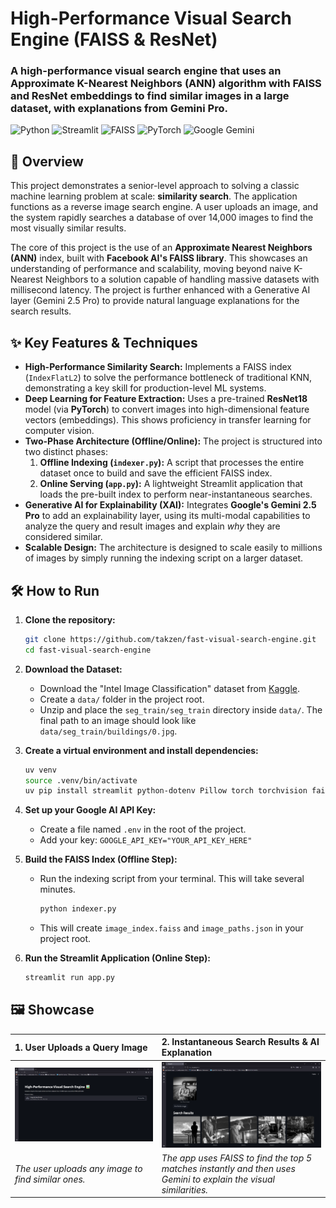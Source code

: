 # High-Performance Visual Search Engine (FAISS & ResNet)

### A high-performance visual search engine that uses an Approximate K-Nearest Neighbors (ANN) algorithm with FAISS and ResNet embeddings to find similar images in a large dataset, with explanations from Gemini Pro.

![Python](https://img.shields.io/badge/Python-3.9+-blue?logo=python) ![Streamlit](https://img.shields.io/badge/Streamlit-1.50.0-orange?logo=streamlit) ![FAISS](https://img.shields.io/badge/FAISS-1.12.0-blue?logo=meta) ![PyTorch](https://img.shields.io/badge/PyTorch-2.8.0-orange?logo=pytorch) ![Google Gemini](https://img.shields.io/badge/Google_Gemini-2.5_Pro-blue?logo=google-gemini)

## 🚀 Overview

This project demonstrates a senior-level approach to solving a classic machine learning problem at scale: **similarity search**. The application functions as a reverse image search engine. A user uploads an image, and the system rapidly searches a database of over 14,000 images to find the most visually similar results.

The core of this project is the use of an **Approximate Nearest Neighbors (ANN)** index, built with **Facebook AI's FAISS library**. This showcases an understanding of performance and scalability, moving beyond naive K-Nearest Neighbors to a solution capable of handling massive datasets with millisecond latency. The project is further enhanced with a Generative AI layer (Gemini 2.5 Pro) to provide natural language explanations for the search results.

## ✨ Key Features & Techniques

*   **High-Performance Similarity Search:** Implements a FAISS index (`IndexFlatL2`) to solve the performance bottleneck of traditional KNN, demonstrating a key skill for production-level ML systems.
*   **Deep Learning for Feature Extraction:** Uses a pre-trained **ResNet18** model (via **PyTorch**) to convert images into high-dimensional feature vectors (embeddings). This shows proficiency in transfer learning for computer vision.
*   **Two-Phase Architecture (Offline/Online):** The project is structured into two distinct phases:
    1.  **Offline Indexing (`indexer.py`):** A script that processes the entire dataset once to build and save the efficient FAISS index.
    2.  **Online Serving (`app.py`):** A lightweight Streamlit application that loads the pre-built index to perform near-instantaneous searches.
*   **Generative AI for Explainability (XAI):** Integrates **Google's Gemini 2.5 Pro** to add an explainability layer, using its multi-modal capabilities to analyze the query and result images and explain *why* they are considered similar.
*   **Scalable Design:** The architecture is designed to scale easily to millions of images by simply running the indexing script on a larger dataset.

## 🛠️ How to Run

1.  **Clone the repository:**
    ```bash
    git clone https://github.com/takzen/fast-visual-search-engine.git
    cd fast-visual-search-engine
    ```

2.  **Download the Dataset:**
    *   Download the "Intel Image Classification" dataset from [Kaggle](https://www.kaggle.com/datasets/puneet6060/intel-image-classification).
    *   Create a `data/` folder in the project root.
    *   Unzip and place the `seg_train/seg_train` directory inside `data/`. The final path to an image should look like `data/seg_train/buildings/0.jpg`.

3.  **Create a virtual environment and install dependencies:**
    ```bash
    uv venv
    source .venv/bin/activate
    uv pip install streamlit python-dotenv Pillow torch torchvision faiss-cpu google-generativeai
    ```

4.  **Set up your Google AI API Key:**
    *   Create a file named `.env` in the root of the project.
    *   Add your key: `GOOGLE_API_KEY="YOUR_API_KEY_HERE"`

5.  **Build the FAISS Index (Offline Step):**
    *   Run the indexing script from your terminal. This will take several minutes.
        ```bash
        python indexer.py
        ```
    *   This will create `image_index.faiss` and `image_paths.json` in your project root.

6.  **Run the Streamlit Application (Online Step):**
    ```bash
    streamlit run app.py
    ```

## 🖼️ Showcase

| 1. User Uploads a Query Image                           | 2. Instantaneous Search Results & AI Explanation             |
| :-------------------------------------------------------- | :----------------------------------------------------------- |
| ![User Input](images/01_user_input.png)                   | ![Search Results](images/02_search_results.png)              |
| *The user uploads any image to find similar ones.*        | *The app uses FAISS to find the top 5 matches instantly and then uses Gemini to explain the visual similarities.* |